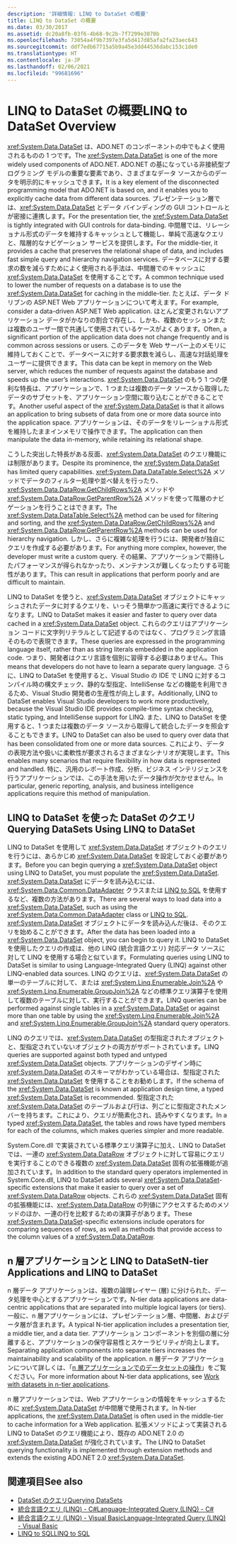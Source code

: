 ```yaml
---
description: '詳細情報: LINQ to DataSet の概要'
title: LINQ to DataSet の概要
ms.date: 03/30/2017
ms.assetid: dc20a8fb-03f6-4b68-9c2b-7f7299e3070b
ms.openlocfilehash: 73054a4f9b7397e3fa5d417d85afa2fa23aec643
ms.sourcegitcommit: ddf7edb67715a5b9a45e3dd44536dabc153c1de0
ms.translationtype: HT
ms.contentlocale: ja-JP
ms.lasthandoff: 02/06/2021
ms.locfileid: "99681696"
---
```

# <a name="linq-to-dataset-overview"></a><span data-ttu-id="c1487-103">LINQ to DataSet の概要</span><span class="sxs-lookup"><span data-stu-id="c1487-103">LINQ to DataSet Overview</span></span>

<span data-ttu-id="c1487-104"><xref:System.Data.DataSet> は、ADO.NET のコンポーネントの中でもよく使用されるものの 1 つです。</span><span class="sxs-lookup"><span data-stu-id="c1487-104">The <xref:System.Data.DataSet> is one of the more widely used components of ADO.NET.</span></span> <span data-ttu-id="c1487-105">ADO.NET の基になっている非接続型プログラミング モデルの重要な要素であり、さまざまなデータ ソースからのデータを明示的にキャッシュできます。</span><span class="sxs-lookup"><span data-stu-id="c1487-105">It is a key element of the disconnected programming model that ADO.NET is based on, and it enables you to explicitly cache data from different data sources.</span></span> <span data-ttu-id="c1487-106">プレゼンテーション層では、<xref:System.Data.DataSet> とデータ バインディングの GUI コントロールとが密接に連携します。</span><span class="sxs-lookup"><span data-stu-id="c1487-106">For the presentation tier, the <xref:System.Data.DataSet> is tightly integrated with GUI controls for data-binding.</span></span> <span data-ttu-id="c1487-107">中間層では、リレーショナル形式のデータを維持するキャッシュとして機能し、単純で高速なクエリと、階層的なナビゲーション サービスを提供します。</span><span class="sxs-lookup"><span data-stu-id="c1487-107">For the middle-tier, it provides a cache that preserves the relational shape of data, and includes fast simple query and hierarchy navigation services.</span></span> <span data-ttu-id="c1487-108">データベースに対する要求の数を減らすためによく使用される手法は、中間層でのキャッシュに <xref:System.Data.DataSet> を使用することです。</span><span class="sxs-lookup"><span data-stu-id="c1487-108">A common technique used to lower the number of requests on a database is to use the <xref:System.Data.DataSet> for caching in the middle-tier.</span></span> <span data-ttu-id="c1487-109">たとえば、データ ドリブンの ASP.NET Web アプリケーションについて考えます。</span><span class="sxs-lookup"><span data-stu-id="c1487-109">For example, consider a data-driven ASP.NET Web application.</span></span> <span data-ttu-id="c1487-110">ほとんど変更されないアプリケーション データがかなりの割合で存在し、しかも、複数のセッションまたは複数のユーザー間で共通して使用されているケースがよくあります。</span><span class="sxs-lookup"><span data-stu-id="c1487-110">Often, a significant portion of the application data does not change frequently and is common across sessions or users.</span></span> <span data-ttu-id="c1487-111">このデータを Web サーバー上のメモリに維持しておくことで、データベースに対する要求数を減らし、高速な対話処理をユーザーに提供できます。</span><span class="sxs-lookup"><span data-stu-id="c1487-111">This data can be kept in memory on the Web server, which reduces the number of requests against the database and speeds up the user’s interactions.</span></span> <span data-ttu-id="c1487-112"><xref:System.Data.DataSet> のもう 1 つの便利な特長は、アプリケーションで、1 つまたは複数のデータ ソースから取得したデータのサブセットを、アプリケーション空間に取り込むことができることです。</span><span class="sxs-lookup"><span data-stu-id="c1487-112">Another useful aspect of the <xref:System.Data.DataSet> is that it allows an application to bring subsets of data from one or more data source into the application space.</span></span> <span data-ttu-id="c1487-113">アプリケーションは、そのデータをリレーショナル形式を維持したままインメモリで操作できます。</span><span class="sxs-lookup"><span data-stu-id="c1487-113">The application can then manipulate the data in-memory, while retaining its relational shape.</span></span>  
  
 <span data-ttu-id="c1487-114">こうした突出した特長がある反面、<xref:System.Data.DataSet> のクエリ機能には制限があります。</span><span class="sxs-lookup"><span data-stu-id="c1487-114">Despite its prominence, the <xref:System.Data.DataSet> has limited query capabilities.</span></span> <span data-ttu-id="c1487-115"><xref:System.Data.DataTable.Select%2A> メソッドでデータのフィルター処理や並べ替えを行ったり、<xref:System.Data.DataRow.GetChildRows%2A> メソッドや <xref:System.Data.DataRow.GetParentRow%2A> メソッドを使って階層のナビゲーションを行うことはできます。</span><span class="sxs-lookup"><span data-stu-id="c1487-115">The <xref:System.Data.DataTable.Select%2A> method can be used for filtering and sorting, and the <xref:System.Data.DataRow.GetChildRows%2A> and <xref:System.Data.DataRow.GetParentRow%2A> methods can be used for hierarchy navigation.</span></span> <span data-ttu-id="c1487-116">しかし、さらに複雑な処理を行うには、開発者が独自にクエリを作成する必要があります。</span><span class="sxs-lookup"><span data-stu-id="c1487-116">For anything more complex, however, the developer must write a custom query.</span></span> <span data-ttu-id="c1487-117">その結果、アプリケーションで期待したパフォーマンスが得られなかったり、メンテナンスが難しくなったりする可能性があります。</span><span class="sxs-lookup"><span data-stu-id="c1487-117">This can result in applications that perform poorly and are difficult to maintain.</span></span>  
  
 <span data-ttu-id="c1487-118">LINQ to DataSet を使うと、<xref:System.Data.DataSet> オブジェクトにキャッシュされたデータに対するクエリを、いっそう簡単かつ高速に実行できるようになります。</span><span class="sxs-lookup"><span data-stu-id="c1487-118">LINQ to DataSet makes it easier and faster to query over data cached in a <xref:System.Data.DataSet> object.</span></span> <span data-ttu-id="c1487-119">これらのクエリはアプリケーション コードに文字列リテラルとして記述するのではなく、プログラミング言語そのもので表現できます。</span><span class="sxs-lookup"><span data-stu-id="c1487-119">These queries are expressed in the programming language itself, rather than as string literals embedded in the application code.</span></span> <span data-ttu-id="c1487-120">つまり、開発者はクエリ言語を個別に習得する必要はありません。</span><span class="sxs-lookup"><span data-stu-id="c1487-120">This means that developers do not have to learn a separate query language.</span></span> <span data-ttu-id="c1487-121">さらに、LINQ to DataSet を使用すると、Visual Studio の IDE で LINQ に対するコンパイル時の構文チェック、静的な型指定、IntelliSense などの機能を利用できるため、Visual Studio 開発者の生産性が向上します。</span><span class="sxs-lookup"><span data-stu-id="c1487-121">Additionally, LINQ to DataSet enables Visual Studio developers to work more productively, because the Visual Studio IDE provides compile-time syntax checking, static typing, and IntelliSense support for LINQ.</span></span> <span data-ttu-id="c1487-122">また、LINQ to DataSet を使用すると、1 つまたは複数のデータ ソースから取得して統合したデータを照会することもできます。</span><span class="sxs-lookup"><span data-stu-id="c1487-122">LINQ to DataSet can also be used to query over data that has been consolidated from one or more data sources.</span></span> <span data-ttu-id="c1487-123">これにより、データの表現方法や扱いに柔軟性が要求されるさまざまなシナリオが実現します。</span><span class="sxs-lookup"><span data-stu-id="c1487-123">This enables many scenarios that require flexibility in how data is represented and handled.</span></span> <span data-ttu-id="c1487-124">特に、汎用のレポート作成、分析、ビジネス インテリジェンスを行うアプリケーションでは、この手法を用いたデータ操作が欠かせません。</span><span class="sxs-lookup"><span data-stu-id="c1487-124">In particular, generic reporting, analysis, and business intelligence applications require this method of manipulation.</span></span>  
  
## <a name="querying-datasets-using-linq-to-dataset"></a><span data-ttu-id="c1487-125">LINQ to DataSet を使った DataSet のクエリ</span><span class="sxs-lookup"><span data-stu-id="c1487-125">Querying DataSets Using LINQ to DataSet</span></span>  

 <span data-ttu-id="c1487-126">LINQ to DataSet を使用して <xref:System.Data.DataSet> オブジェクトのクエリを行うには、あらかじめ <xref:System.Data.DataSet> を設定しておく必要があります。</span><span class="sxs-lookup"><span data-stu-id="c1487-126">Before you can begin querying a <xref:System.Data.DataSet> object using LINQ to DataSet, you must populate the <xref:System.Data.DataSet>.</span></span> <span data-ttu-id="c1487-127"><xref:System.Data.DataSet> にデータを読み込むには、<xref:System.Data.Common.DataAdapter> クラスまたは [LINQ to SQL](./sql/linq/index.md) を使用するなど、複数の方法があります。</span><span class="sxs-lookup"><span data-stu-id="c1487-127">There are several ways to load data into a <xref:System.Data.DataSet>, such as using the <xref:System.Data.Common.DataAdapter> class or [LINQ to SQL](./sql/linq/index.md).</span></span> <span data-ttu-id="c1487-128"><xref:System.Data.DataSet> オブジェクトにデータを読み込んだ後は、そのクエリを始めることができます。</span><span class="sxs-lookup"><span data-stu-id="c1487-128">After the data has been loaded into a <xref:System.Data.DataSet> object, you can begin to query it.</span></span> <span data-ttu-id="c1487-129">LINQ to DataSet を使用したクエリの作成は、他の LINQ (統合言語クエリ) 対応データ ソースに対して LINQ を使用する場合と似ています。</span><span class="sxs-lookup"><span data-stu-id="c1487-129">Formulating queries using LINQ to DataSet is similar to using Language-Integrated Query (LINQ) against other LINQ-enabled data sources.</span></span> <span data-ttu-id="c1487-130">LINQ のクエリは、<xref:System.Data.DataSet> の単一のテーブルに対して、または <xref:System.Linq.Enumerable.Join%2A> や <xref:System.Linq.Enumerable.GroupJoin%2A> などの標準クエリ演算子を使用して複数のテーブルに対して、実行することができます。</span><span class="sxs-lookup"><span data-stu-id="c1487-130">LINQ queries can be performed against single tables in a <xref:System.Data.DataSet> or against more than one table by using the <xref:System.Linq.Enumerable.Join%2A> and <xref:System.Linq.Enumerable.GroupJoin%2A> standard query operators.</span></span>  
  
 <span data-ttu-id="c1487-131">LINQ のクエリでは、<xref:System.Data.DataSet> の型指定されたオブジェクトと、型指定されていないオブジェクトの両方がサポートされています。</span><span class="sxs-lookup"><span data-stu-id="c1487-131">LINQ queries are supported against both typed and untyped <xref:System.Data.DataSet> objects.</span></span> <span data-ttu-id="c1487-132">アプリケーションのデザイン時に <xref:System.Data.DataSet> のスキーマがわかっている場合は、型指定された <xref:System.Data.DataSet> を使用することをお勧めします。</span><span class="sxs-lookup"><span data-stu-id="c1487-132">If the schema of the <xref:System.Data.DataSet> is known at application design time, a typed <xref:System.Data.DataSet> is recommended.</span></span> <span data-ttu-id="c1487-133">型指定された <xref:System.Data.DataSet> のテーブルおよび行は、列ごとに型指定されたメンバーを持ちます。これにより、クエリが簡素化され、読みやすくなります。</span><span class="sxs-lookup"><span data-stu-id="c1487-133">In a typed <xref:System.Data.DataSet>, the tables and rows have typed members for each of the columns, which makes queries simpler and more readable.</span></span>  
  
 <span data-ttu-id="c1487-134">System.Core.dll で実装されている標準クエリ演算子に加え、LINQ to DataSet では、一連の <xref:System.Data.DataRow> オブジェクトに対して容易にクエリを実行することのできる複数の <xref:System.Data.DataSet> 固有の拡張機能が追加されています。</span><span class="sxs-lookup"><span data-stu-id="c1487-134">In addition to the standard query operators implemented in System.Core.dll, LINQ to DataSet adds several <xref:System.Data.DataSet>-specific extensions that make it easier to query over a set of <xref:System.Data.DataRow> objects.</span></span> <span data-ttu-id="c1487-135">これらの <xref:System.Data.DataSet> 固有の拡張機能には、<xref:System.Data.DataRow> の列値にアクセスするためのメソッドのほか、一連の行を比較するための演算子があります。</span><span class="sxs-lookup"><span data-stu-id="c1487-135">These <xref:System.Data.DataSet>-specific extensions include operators for comparing sequences of rows, as well as methods that provide access to the column values of a <xref:System.Data.DataRow>.</span></span>  
  
## <a name="n-tier-applications-and-linq-to-dataset"></a><span data-ttu-id="c1487-136">n 層アプリケーションと LINQ to DataSet</span><span class="sxs-lookup"><span data-stu-id="c1487-136">N-tier Applications and LINQ to DataSet</span></span>  

 <span data-ttu-id="c1487-137">n 層データ アプリケーションは、複数の論理レイヤー (層) に分けられた、データ処理を中心とするアプリケーションです。</span><span class="sxs-lookup"><span data-stu-id="c1487-137">N-tier data applications are data-centric applications that are separated into multiple logical layers (or tiers).</span></span> <span data-ttu-id="c1487-138">一般に、n 層アプリケーションには、プレゼンテーション層、中間層、およびデータ層が含まれます。</span><span class="sxs-lookup"><span data-stu-id="c1487-138">A typical N-tier application includes a presentation tier, a middle tier, and a data tier.</span></span> <span data-ttu-id="c1487-139">アプリケーション コンポーネントを別個の層に分離すると、アプリケーションの保守容易性とスケーラビリティが向上します。</span><span class="sxs-lookup"><span data-stu-id="c1487-139">Separating application components into separate tiers increases the maintainability and scalability of the application.</span></span> <span data-ttu-id="c1487-140">n 層データ アプリケーションについて詳しくは、「[n 層アプリケーションでのデータセットの操作](/visualstudio/data-tools/work-with-datasets-in-n-tier-applications)」をご覧ください。</span><span class="sxs-lookup"><span data-stu-id="c1487-140">For more information about N-tier data applications, see [Work with datasets in n-tier applications](/visualstudio/data-tools/work-with-datasets-in-n-tier-applications).</span></span>  
  
 <span data-ttu-id="c1487-141">n 層アプリケーションでは、Web アプリケーションの情報をキャッシュするために <xref:System.Data.DataSet> が中間層で使用されます。</span><span class="sxs-lookup"><span data-stu-id="c1487-141">In N-tier applications, the <xref:System.Data.DataSet> is often used in the middle-tier to cache information for a Web application.</span></span> <span data-ttu-id="c1487-142">拡張メソッドによって実装される LINQ to DataSet のクエリ機能により、既存の ADO.NET 2.0 の <xref:System.Data.DataSet> が強化されています。</span><span class="sxs-lookup"><span data-stu-id="c1487-142">The LINQ to DataSet querying functionality is implemented through extension methods and extends the existing ADO.NET 2.0 <xref:System.Data.DataSet>.</span></span>  
  
## <a name="see-also"></a><span data-ttu-id="c1487-143">関連項目</span><span class="sxs-lookup"><span data-stu-id="c1487-143">See also</span></span>

- [<span data-ttu-id="c1487-144">DataSet のクエリ</span><span class="sxs-lookup"><span data-stu-id="c1487-144">Querying DataSets</span></span>](querying-datasets-linq-to-dataset.md)
- [<span data-ttu-id="c1487-145">統合言語クエリ (LINQ) - C#</span><span class="sxs-lookup"><span data-stu-id="c1487-145">Language-Integrated Query (LINQ) - C#</span></span>](../../../csharp/programming-guide/concepts/linq/index.md)
- [<span data-ttu-id="c1487-146">統合言語クエリ (LINQ) - Visual Basic</span><span class="sxs-lookup"><span data-stu-id="c1487-146">Language-Integrated Query (LINQ) - Visual Basic</span></span>](../../../visual-basic/programming-guide/concepts/linq/index.md)
- [<span data-ttu-id="c1487-147">LINQ to SQL</span><span class="sxs-lookup"><span data-stu-id="c1487-147">LINQ to SQL</span></span>](./sql/linq/index.md)
